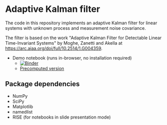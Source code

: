 # Adaptive Kalman filter

The code in this repository implements an adaptive Kalman filter for linear systems with unknown process and measurement noise covariance.

The filter is based on the work "Adaptive Kalman Filter for Detectable Linear Time-Invariant Systems" by Moghe, Zanetti and Akella at https://arc.aiaa.org/doi/full/10.2514/1.G004359.

* Demo notebook (runs in-browser, no installation required)
  * [![Binder](https://mybinder.org/badge_logo.svg)](https://mybinder.org/v2/gh/BenGravell/adaptive_kalman_filter/master?filepath=adaptive_kalman_filter_scalar_tiny_plot2.ipynb)
  * [Precomputed version](https://nbviewer.jupyter.org/github/BenGravell/adaptive_kalman_filter/blob/master/adaptive_kalman_filter_scalar_tiny_plot2_precomp.ipynb)

## Package dependencies
* NumPy
* SciPy
* Matplotlib
* namedlist
* RISE (for notebooks in slide presentation mode)
